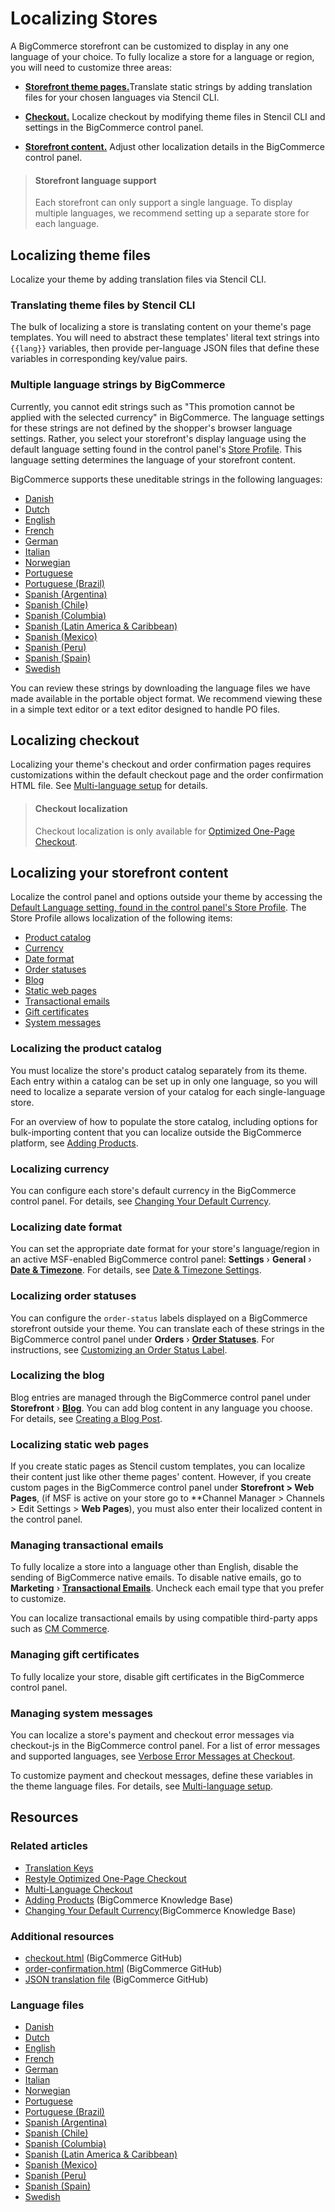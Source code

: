 # Localizing Stores



A BigCommerce storefront can be customized to display in any one language of your choice. To fully localize a store for a language or region, you will need to customize three areas:


* [**Storefront theme pages.**](#translating-theme-files-by-stencil-cli)Translate static strings by adding translation files for your chosen languages via Stencil CLI.

* [**Checkout.**](#localizing-checkout) Localize checkout by modifying theme files in Stencil CLI and settings in the BigCommerce control panel.

* [**Storefront content.**](#localizing-your-storefront-content) Adjust other localization details in the BigCommerce control panel.

<!-- theme: info -->
> #### Storefront language support
> Each storefront can only support a single language. To display multiple languages, we recommend setting up a separate store for each language.



## Localizing theme files

Localize your theme by adding translation files via Stencil CLI.

### Translating theme files by Stencil CLI

The bulk of localizing a store is translating content on your theme's page templates. You will need to abstract these templates' literal text strings into `{{lang}}` variables, then provide per-language JSON files that define these variables in corresponding key/value pairs.

### Multiple language strings by BigCommerce

Currently, you cannot edit strings such as "This promotion cannot be applied with the selected currency" in BigCommerce. The language settings for these strings are not defined by the shopper's browser language settings. Rather, you select your storefront's display language using the default language setting found in the control panel's [Store Profile](https://support.bigcommerce.com/s/article/Store-Profile-Settings#locale). This language setting determines the language of your storefront content.


BigCommerce supports these uneditable strings in the following languages:
* [Danish](https://raw.githubusercontent.com/bigcommerce/dev-docs/master/assets/json/da.json)
* [Dutch](https://raw.githubusercontent.com/bigcommerce/dev-docs/master/assets/json/nl.json)
* [English](https://raw.githubusercontent.com/bigcommerce/dev-docs/master/assets/json/en.json)
* [French](https://raw.githubusercontent.com/bigcommerce/dev-docs/master/assets/json/fr.json)
* [German](https://raw.githubusercontent.com/bigcommerce/dev-docs/master/assets/json/de.json)
* [Italian](https://raw.githubusercontent.com/bigcommerce/dev-docs/master/assets/json/it.json)
* [Norwegian](https://raw.githubusercontent.com/bigcommerce/dev-docs/master/assets/json/no.json)
* [Portuguese](https://raw.githubusercontent.com/bigcommerce/dev-docs/master/assets/json/pt.json)
* [Portuguese (Brazil)](https://raw.githubusercontent.com/bigcommerce/dev-docs/master/assets/json/pt-BR.json)
* [Spanish (Argentina)](https://raw.githubusercontent.com/bigcommerce/dev-docs/master/assets/json/es-AR.json)
* [Spanish (Chile)](https://raw.githubusercontent.com/bigcommerce/dev-docs/master/assets/json/es-CL.json)
* [Spanish (Columbia)](https://raw.githubusercontent.com/bigcommerce/dev-docs/master/assets/json/es-CO.json)
* [Spanish (Latin America & Caribbean)](https://raw.githubusercontent.com/bigcommerce/dev-docs/master/assets/json/es-419.json)
* [Spanish (Mexico)](https://raw.githubusercontent.com/bigcommerce/dev-docs/master/assets/json/es-MX.json)
* [Spanish (Peru)](https://raw.githubusercontent.com/bigcommerce/dev-docs/master/assets/json/es-PE.json)
* [Spanish (Spain)](https://raw.githubusercontent.com/bigcommerce/dev-docs/master/assets/json/es.json)
* [Swedish](https://raw.githubusercontent.com/bigcommerce/dev-docs/master/assets/json/sv.json)


You can review these strings by downloading the language files we have made available in the portable object format. We recommend viewing these in a simple text editor or a text editor designed to handle PO files.

## Localizing checkout

Localizing your theme's checkout and order confirmation pages requires customizations within the default checkout page and the order confirmation HTML file. See [Multi-language setup](/stencil-docs/localization/multi-language-checkout) for details.


<!-- theme: warning -->
> #### Checkout localization
> Checkout localization is only available for [Optimized One-Page Checkout](/stencil-docs/customizing-checkout/optimized-one-page-checkout).



## Localizing your storefront content

Localize the control panel and options outside your theme by accessing the [Default Language setting, found in the control panel's Store Profile](https://support.bigcommerce.com/s/article/Store-Profile-Settings#locale). The Store Profile allows localization of the following items:

* [Product catalog](#localizing-the-product-catalog)
* [Currency](#localizing-currency)
* [Date format](#localizing-date-format)
* [Order statuses](#localizing-order-statuses)
* [Blog](#localizing-the-blog)
* [Static web pages](#localizing-static-web-pages)
* [Transactional emails](#managing-transactional-emails)
* [Gift certificates](#managing-gift-certificates)
* [System messages](#managing-system-messages)

### Localizing the product catalog

You must localize the store's product catalog separately from its theme. Each entry within a catalog can be set up in only one language, so you will need to localize a separate version of your catalog for each single-language store.

For an overview of how to populate the store catalog, including options for bulk-importing content that you can localize outside the BigCommerce platform, see [Adding Products](https://support.bigcommerce.com/s/article/Adding-Products-v3).

### Localizing currency
You can configure each store's default currency in the BigCommerce control panel. For details, see [Changing Your Default Currency](https://support.bigcommerce.com/s/article/Managing-Currencies#default).

### Localizing date format
You can set the appropriate date format for your store's language/region in an active MSF-enabled BigCommerce control panel: **Settings** › **General** › [**Date & Timezone**](http://login.bigcommerce.com/deep-links/manage/settings/store). For details, see [Date & Timezone Settings](https://support.bigcommerce.com/s/article/Store-Settings#date-time).

### Localizing order statuses
You can configure the `order-status` labels displayed on a BigCommerce storefront outside your theme. You can translate each of these strings in the BigCommerce control panel under **Orders** ›
 [**Order Statuses**](http://login.bigcommerce.com/deep-links/manage/orders/order-statuses). For instructions, see [Customizing an Order Status Label](https://support.bigcommerce.com/s/article/Order-Statuses#rename).

### Localizing the blog
Blog entries are managed through the BigCommerce control panel under **Storefront** ›
 [**Blog**](https://login.mybigcommerce.com/manage/content/blog). You can add blog content in any language you choose. For details, see [Creating a Blog Post](https://support.bigcommerce.com/s/article/Using-the-Built-In-Blog#creating-post).

### Localizing static web pages
If you create static pages as Stencil custom templates, you can localize their content just like other theme pages' content. However, if you create custom pages in the BigCommerce control panel under **Storefront > Web Pages**, (if MSF is active on your store go to **Channel Manager > Channels > Edit Settings > **Web Pages**), you must also enter their localized content in the control panel.

### Managing transactional emails

To fully localize a store into a language other than English, disable the sending of BigCommerce native emails. To disable native emails, go to **Marketing** › [**Transactional Emails**](http://login.bigcommerce.com/deep-links/manage/transactional-emails). Uncheck each email type that you prefer to customize.

You can localize transactional emails by using compatible third-party apps such as [CM Commerce](https://www.bigcommerce.com/apps/cm-commerce/).

### Managing gift certificates

To fully localize your store, disable gift certificates in the BigCommerce control panel.

### Managing system messages
You can localize a store's payment and checkout error messages via checkout-js in the BigCommerce control panel. For a list of error messages and supported languages, see [Verbose Error Messages at Checkout](https://support.bigcommerce.com/s/article/Optimized-Single-Page-Checkout#verbose).

To customize payment and checkout messages, define these variables in the theme language files. For details, see [Multi-language setup](/stencil-docs/localization/multi-language-checkout#multi-language-setup).


## Resources

### Related articles

* [Translation Keys](/stencil-docs/localization/translation-keys)
* [Restyle Optimized One-Page Checkout](/stencil-docs/customizing-checkout/optimized-one-page-checkout)
* [Multi-Language Checkout](/stencil-docs/localization/multi-language-checkout)
* [Adding Products](https://support.bigcommerce.com/s/article/Adding-Products-v3) (BigCommerce Knowledge Base)
* [Changing Your Default Currency](https://support.bigcommerce.com/s/article/Managing-Currencies#default)(BigCommerce Knowledge Base)

### Additional resources

* [checkout.html](https://github.com/bigcommerce/cornerstone/blob/master/templates/pages/checkout.html) (BigCommerce GitHub)
* [order-confirmation.html](https://github.com/bigcommerce/cornerstone/blob/master/templates/pages/order-confirmation.html) (BigCommerce GitHub)
* [JSON translation file](https://github.com/bigcommerce/cornerstone/tree/master/lang) (BigCommerce GitHub)

### Language files

* [Danish](https://raw.githubusercontent.com/bigcommerce/dev-docs/master/assets/json/da.json)
* [Dutch](https://raw.githubusercontent.com/bigcommerce/dev-docs/master/assets/PO/storefront-nl-NL.po)
* [English](https://raw.githubusercontent.com/bigcommerce/dev-docs/master/assets/json/en.json)
* [French](https://raw.githubusercontent.com/bigcommerce/dev-docs/master/assets/PO/storefront-fr-FR.po)
* [German](https://raw.githubusercontent.com/bigcommerce/dev-docs/master/assets/PO/storefront-de-DE.po)
* [Italian](https://raw.githubusercontent.com/bigcommerce/dev-docs/master/assets/PO/storefront-it-IT.po)
* [Norwegian](https://raw.githubusercontent.com/bigcommerce/dev-docs/master/assets/json/no.json)
* [Portuguese](https://raw.githubusercontent.com/bigcommerce/dev-docs/master/assets/json/pt.json)
* [Portuguese (Brazil)](https://raw.githubusercontent.com/bigcommerce/dev-docs/master/assets/PO/storefront-pt-BR.po)
* [Spanish (Argentina)](https://raw.githubusercontent.com/bigcommerce/dev-docs/master/assets/json/es-AR.json)
* [Spanish (Chile)](https://raw.githubusercontent.com/bigcommerce/dev-docs/master/assets/json/es-CL.json)
* [Spanish (Columbia)](https://raw.githubusercontent.com/bigcommerce/dev-docs/master/assets/json/es-CO.json)
* [Spanish (Latin America & Caribbean)](https://raw.githubusercontent.com/bigcommerce/dev-docs/master/assets/json/es-419.json)
* [Spanish (Mexico)](https://raw.githubusercontent.com/bigcommerce/dev-docs/master/assets/PO/storefront-es-MX.po)
* [Spanish (Peru)](https://raw.githubusercontent.com/bigcommerce/dev-docs/master/assets/json/es-PE.json)
* [Spanish (Spain)](https://raw.githubusercontent.com/bigcommerce/dev-docs/master/assets/PO/storefront-es-ES.po)
* [Swedish](https://raw.githubusercontent.com/bigcommerce/dev-docs/master/assets/PO/storefront-sv-SE.po)
